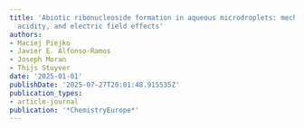 ```yaml
---
title: 'Abiotic ribonucleoside formation in aqueous microdroplets: mechanistic exploration,
  acidity, and electric field effects'
authors:
- Maciej Piejko
- Javier E. Alfonso-Ramos
- Joseph Moran
- Thijs Stuyver
date: '2025-01-01'
publishDate: '2025-07-27T20:01:48.915535Z'
publication_types:
- article-journal
publication: '*ChemistryEurope*'
---
```


